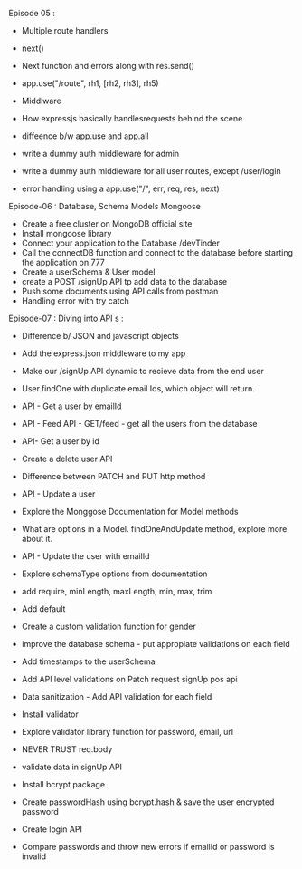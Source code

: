Episode 05 :

- Multiple route handlers
- next()
- Next function and errors along with res.send()
- app.use("/route", rh1, [rh2, rh3], rh5)

- Middlware
- How expressjs basically handlesrequests behind the scene

- diffeence b/w app.use and app.all
- write a dummy auth middleware for admin
- write a dummy auth middleware for all user routes, except /user/login

- error handling using a app.use("/", err, req, res, next)

Episode-06 : Database, Schema  Models Mongoose

- Create a free cluster on MongoDB official site
- Install mongoose library
- Connect your application to the Database <connectionURL>/devTinder
- Call the connectDB function and connect to the database before starting the application on 777
- Create a userSchema & User model
- create a POST /signUp API tp add data to the database
- Push some documents using API calls from postman
- Handling error with try catch

Episode-07 : Diving into API s :

- Difference b/ JSON and javascript objects
- Add the express.json middleware to my app
- Make our /signUp API dynamic to recieve data from the end user
- User.findOne with duplicate email Ids, which object will return.
- API - Get a user by emailId
- API - Feed API - GET/feed - get all the users from the database
- API- Get a user by id 
- Create a delete user API
- Difference between PATCH and PUT http method
- API - Update a user
- Explore the Monggose Documentation for Model methods
- What are options in a Model. findOneAndUpdate method, explore more about it.
- API - Update the user with emailId

- Explore schemaType options from documentation
- add require, minLength, maxLength, min, max, trim
- Add default
- Create a custom validation function for gender
- improve the database schema - put appropiate validations on each field
- Add timestamps to the userSchema
- Add API level validations on Patch request  signUp pos api
- Data sanitization - Add API validation for each field 
-  Install validator
- Explore validator library function for password, email, url
- NEVER TRUST req.body

- validate data in signUp API
- Install bcrypt package
- Create passwordHash using bcrypt.hash & save the user encrypted password
- Create login API
- Compare passwords and throw new errors if emailId or password is invalid